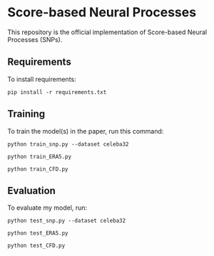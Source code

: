 # Score-based Neural Processes

This repository is the official implementation of Score-based Neural Processes (SNPs). 


## Requirements

To install requirements:

```setup
pip install -r requirements.txt
```

## Training

To train the model(s) in the paper, run this command:

```train
python train_snp.py --dataset celeba32

python train_ERA5.py 

python train_CFD.py 
```


## Evaluation

To evaluate my model, run:

```eval
python test_snp.py --dataset celeba32

python test_ERA5.py 

python test_CFD.py 
```
